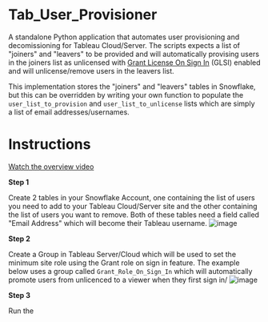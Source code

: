 # Tab_User_Provisioner
A standalone Python application that automates user provisioning and decomissioning for Tableau Cloud/Server. The scripts expects a list of "joiners" and "leavers" to be provided and will automatically provising users in the joiners list as unlicensed with [Grant License On Sign In](https://help.tableau.com/current/server/en-us/grant_role.htm) (GLSI) enabled and will unlicense/remove users in the leavers list. 

This implementation stores the "joiners" and "leavers" tables in Snowflake, but this can be overridden by writing your own function to populate the `user_list_to_provision` and `user_list_to_unlicense` lists which are simply a list of email addresses/usernames.
 
# Instructions
[Watch the overview video](https://drive.google.com/file/d/17oLhiwM8GdT2E_eRc8zEZ5FX2r7X5NkG/view?usp=sharing)

**Step 1**

Create 2 tables in your Snowflake Account, one containing the list of users you need to add to your Tableau Cloud/Server site and the other containing the list of users you want to remove. Both of these tables need a field called "Email Address" which will become their Tableau username. 
![image](https://user-images.githubusercontent.com/11485060/207670416-cda823d3-aec6-4458-b25c-16d5394919b3.png)

**Step 2**

Create a Group in Tableau Server/Cloud which will be used to set the minimum site role using the Grant role on sign in feature. The example below uses a group called `Grant_Role_On_Sign_In` which will automatically promote users from unlicenced to a viewer when they first sign in/
![image](https://user-images.githubusercontent.com/11485060/207670781-a0312b92-0882-4c37-a2cf-5d2e9bafaca4.png)

**Step 3**

Run the 

